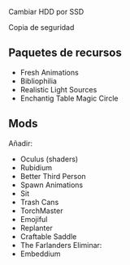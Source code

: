 Cambiar HDD por SSD

Copia de seguridad

## Paquetes de recursos
- Fresh Animations
- Bibliophilia
- Realistic Light Sources
- Enchantig Table Magic Circle

## Mods
Añadir:
- Oculus (shaders)
- Rubidium
- Better Third Person
- Spawn Animations
- Sit
- Trash Cans
- TorchMaster
- Emojiful
- Replanter
- Craftable Saddle
- The Farlanders
Eliminar:
- Embeddium
